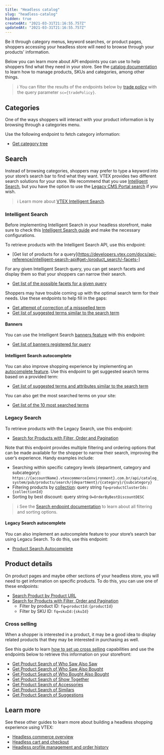 ```yaml
---
title: "Headless catalog"
slug: "headless-catalog"
hidden: true
createdAt: "2021-03-31T21:16:55.757Z"
updatedAt: "2021-03-31T21:16:55.757Z"
---
```


Be it through category menus, keyword searches, or product pages, shoppers accessing your headless store will need to browse through your products' information.

Below you can learn more about API endpoints you can use to help shoppers find what they need in your store. See the [catalog documentation](https://help.vtex.com/en/tracks/catalog-101--5AF0XfnjfWeopIFBgs3LIQ/3rA2tTpIoEXdv2nzC27zxR) to learn how to manage products, SKUs and categories, among other things.

>ℹ️ You can filter the results of the endpoints below by [trade policy](https://help.vtex.com/en/tutorial/how-trade-policies-work--6Xef8PZiFm40kg2STrMkMV?&utm_source=autocomplete) with the query parameter `sc={tradePolicy}`.

## Categories

One of the ways shoppers will interact with your product information is by browsing through a categories menu.

Use the following endpoint to fetch category information:

- [Get category tree](https://developers.vtex.com/docs/api-reference/catalog-api#get-/api/catalog_system/pub/category/tree/-categoryLevels-)

## Search

Instead of browsing categories, shoppers may prefer to type a keyword into your store’s search bar to find what they want. VTEX provides two different search solutions for your store. We recommend that you use [Intelligent Search](#intelligent-search), but you have the option to use the [Legacy CMS Portal search](#legacy-search) if you wish.

>ℹ️ Learn more about [VTEX Intelligent Search](https://help.vtex.com/tracks/vtex-intelligent-search--19wrbB7nEQcmwzDPl1l4Cb/3qgT47zY08biLP3d5os3DG).

### Intelligent Search

Before implementing Intelligent Search in your headless storefront, make sure to check this [Intelligent Search guide](https://help.vtex.com/tracks/vtex-intelligent-search--19wrbB7nEQcmwzDPl1l4Cb/3qgT47zY08biLP3d5os3DG) and make the necessary configurations.

To retrieve products with the Intelligent Search API, use this endpoint:

- [Get list of products for a query](https://developers.vtex.com/docs/api-reference/intelligent-search-api#get-/product_search/-facets-]

For any given Intelligent Search query, you can get search facets and display them so that your shoppers can narrow their search.

- [Get list of the possible facets for a given query](https://developers.vtex.com/docs/api-reference/intelligent-search-api#get-/facets/-facets-)

Shoppers may have trouble coming up with the optimal search term for their needs. Use these endpoints to help fill in the gaps:

- [Get attempt of correction of a misspelled term](https://developers.vtex.com/docs/api-reference/intelligent-search-api#get-/correction_search)
- [Get list of suggested terms similar to the search term](https://developers.vtex.com/docs/api-reference/intelligent-search-api#get-/search_suggestions)

#### Banners

You can use the Intelligent Search [banners feature](https://help.vtex.com/en/tracks/vtex-intelligent-search--19wrbB7nEQcmwzDPl1l4Cb/4ViKEivLJtJsvpaW0aqIQ5) with this endpoint:

- [Get list of banners registered for query](https://developers.vtex.com/docs/api-reference/intelligent-search-api#get-/banners/-facets-)

#### Intelligent Search autocomplete

You can also improve shopping experience by implementing an [autocomplete feature](https://help.vtex.com/tracks/vtex-intelligent-search--19wrbB7nEQcmwzDPl1l4Cb/4gXFsEWjF7QF7UtI2GAvhL). Use this endpoint to get suggested search terms based on a provided term:

- [Get list of suggested terms and attributes similar to the search term](https://developers.vtex.com/docs/api-reference/intelligent-search-api#get-/autocomplete_suggestions)

You can also get the most searched terms on your site:

- [Get list of the 10 most searched terms](https://developers.vtex.com/docs/api-reference/intelligent-search-api#get-/top_searches)

### Legacy Search

To retrieve products with the Legacy Search, use this endpoint:

- [Search for Products with Filter, Order and Pagination](https://developers.vtex.com/docs/api-reference/search-api#get-/api/catalog_system/pub/products/search)

Note that this endpoint provides multiple filtering and ordering options that can be made available for the shopper to narrow their search, improving the user’s experience. Handy examples include:

- Searching within specific category levels (department, category and subcategory): `https://{accountName}.vtexcommerce{environment}.com.br/api/catalog_system/pub/products/search/{department}/{category}/{subcategory}`
- Filtering products by [collection](https://help.vtex.com/en/tracks/catalog-101--5AF0XfnjfWeopIFBgs3LIQ/4hN41yU8IPeb8HKmmaXoca): query string `fq=productClusterIds:{collectionId}`
- Sorting by best discount: query string `O=OrderByBestDiscountDESC`

>ℹ️ See the [Search endpoint documentation](https://developers.vtex.com/docs/api-reference/search-api#get-/api/catalog_system/pub/products/search) to learn about all filtering and sorting options.

#### Legacy Search autocomplete

You can also implement an autocomplete feature to your store’s search bar using Legacu Search. To do this, use this endpoint:

- [Product Search Autocomplete](https://developers.vtex.com/docs/api-reference/search-api#get-/buscaautocomplete)

## Product details

On product pages and maybe other sections of your headless store, you will need to get information on specific products. To do this, you can use one of these endpoints:

- [Search Product by Product URL](https://developers.vtex.com/docs/api-reference/search-api#get-/api/catalog_system/pub/products/search/-product-text-link-/p)
- [Search for Products with Filter, Order and Pagination](https://developers.vtex.com/docs/api-reference/search-api#get-/api/catalog_system/pub/products/search)
  - Filter by product ID: `fq=productId:{productId}`
  - Filter by SKU ID: `fq=skuId:{skuId}`

### Cross selling

When a shopper is interested in a product, it may be a good idea to display related products that they may be interested in purchasing as well.

See this guide  to learn [how to set up cross selling](https://help.vtex.com/en/tutorial/configurando-produto-similar-sugestoes-acessorios-e-genericos--tutorials_280) capabilities and use the endpoints below to retrieve this information on your storefront:

- [Get Product Search of Who Saw Also Saw](https://developers.vtex.com/docs/api-reference/search-api#get-/api/catalog_system/pub/products/crossselling/whosawalsosaw/-productId-)
- [Get Product Search of Who Saw Also Bought](https://developers.vtex.com/docs/api-reference/search-api#get-/api/catalog_system/pub/products/crossselling/whosawalsobought/-productId-)
- [Get Product Search of Who Bought Also Bought](https://developers.vtex.com/docs/api-reference/search-api#get-/api/catalog_system/pub/products/crossselling/whoboughtalsobought/-productId-)
- [Get Product Search of Show Together](https://developers.vtex.com/docs/api-reference/search-api#get-/api/catalog_system/pub/products/crossselling/showtogether/-productId-)
- [Get Product Search of Accessories](https://developers.vtex.com/docs/api-reference/search-api#get-/api/catalog_system/pub/products/crossselling/accessories/-productId-)
- [Get Product Search of Similars](https://developers.vtex.com/docs/api-reference/search-api#get-/api/catalog_system/pub/products/crossselling/similars/-productId-)
- [Get Product Search of Suggestions](https://developers.vtex.com/docs/api-reference/search-api#get-/api/catalog_system/pub/products/crossselling/suggestions/-productId-)

## Learn more

See these other guides to learn more about building a headless shopping experience using VTEX:

- [Headless commerce overview](https://developers.vtex.com/docs/guides/headless-commerce)
- [Headless cart and checkout](https://developers.vtex.com/docs/guides/headless-cart-and-checkout)
- [Headless profile management and order history](https://developers.vtex.com/docs/guides/headless-profile-management-and-order-history)
